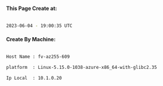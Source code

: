 
   
#### This Page Create at:

```bash

2023-06-04 - 19:00:35 UTC

```

#### Create By Machine:

```bash

Host Name : fv-az255-609

platform  : Linux-5.15.0-1038-azure-x86_64-with-glibc2.35

Ip Local  : 10.1.0.20

```

